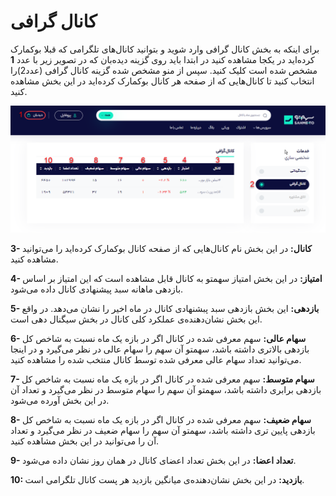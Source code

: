 # کانال گرافی

برای اینکه به بخش کانال گرافی وارد شوید و بتوانید کانال‌های تلگرامی که قبلا بوکمارک کرده‌اید در یکجا مشاهده کنید در ابتدا باید روی گزینه دیده‌بان که در تصویر زیر با عدد **1** مشخص شده است کلیک کنید. سپس از منو مشخص شده گزینه کانال گرافی \(عدد2\)را انتخاب کنید تا کانال‌هایی که از صفحه هر کانال بوکمارک کرده‌اید در این بخش مشاهده کنید.

![](../.gitbook/assets/dydh-ban.png)

**3- کانال:** در این بخش نام کانال‌هایی که از صفحه کانال بوکمارک کرده‌اید را می‌توانید مشاهده کنید. 

**4- امتیاز:** در این بخش امتیاز سهمتو به کانال قابل مشاهده است که این امتیاز بر اساس بازدهی ماهانه سبد پیشنهادی کانال داده می‌شود.

**5- بازدهی:** این بخش بازدهی سبد پبشنهادی کانال در ماه اخیر را نشان می‌دهد. در واقع این بخش نشان‌دهنده‌ی عملکرد کلی کانال در بخش سیگنال دهی است.

**6- سهام عالی:** سهم معرفی شده در کانال اگر در بازه یک ماه نسبت به شاخص کل بازدهی بالاتری داشته باشد، سهمتو آن سهم را سهام عالی در نظر می‌گیرد و در اینجا می‌توانید تعداد سهام عالی معرفی شده توسط کانال منتخب شده را مشاهده کنید.

**7- سهام متوسط:** سهم معرفی شده در کانال اگر در بازه یک ماه نسبت به شاخص کل بازدهی برابری داشته باشد، سهمتو آن سهم را سهام متوسط در نظر می‌گیرد و تعداد آن در این بخش آورده می‌شود.

**8- سهام ضعیف:** سهم معرفی شده در کانال اگر در بازه یک ماه نسبت به شاخص کل بازدهی پایین تری داشته باشد، سهمتو آن سهم را سهام ضعیف در نظر می‌گیرد و تعداد آن را می‌توانید در این بخش مشاهده کنید.

**9- تعداد اعضا:** در این بخش تعداد اعضای کانال در همان روز نشان داده می‌شود.

**10: بازدید:** در این بخش نشان‌دهنده‌ی میانگین بازدید هر پست کانال تلگرامی است.



